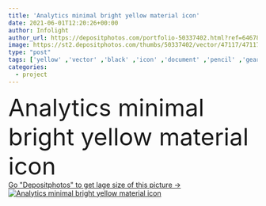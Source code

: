 ```yaml
---
title: 'Analytics minimal bright yellow material icon'
date: 2021-06-01T12:20:26+00:00
author: Infolight
author_url: https://depositphotos.com/portfolio-50337402.html?ref=64678756
image: https://st2.depositphotos.com/thumbs/50337402/vector/47117/471174956/api_thumb_450.jpg?forcejpeg=true
type: "post"
tags: ['yellow' ,'vector' ,'black' ,'icon' ,'document' ,'pencil' ,'gear' ,'logo' ,'statistics' ,'stats' ,'minimal' ,'cogwheel' ,'eps' ,'premium' ,'analytics' ,'project management' ,'pie charts' ,'business and finance' ,'commerce and shopping' ]
categories: 
  - project
---
```

<div aling="center">
            <font size="60"> Analytics minimal bright yellow material icon</font>   
</div>
<div>
    <a href='https://st2.depositphotos.com/thumbs/50337402/vector/47117/471174956/api_thumb_450.jpg?forcejpeg=true?ref=64678756' target=_blank > Go "Depositphotos" to get lage size of this picture ->
        <img href='https://st2.depositphotos.com/thumbs/50337402/vector/47117/471174956/api_thumb_450.jpg?forcejpeg=true?ref=64678756' src='https://st2.depositphotos.com/50337402/47117/v/950/depositphotos_471174956-stock-illustration-analytics-minimal-bright-yellow-material.jpg?forcejpeg=true' alt='Analytics minimal bright yellow material icon' >
    </a>
</div>
